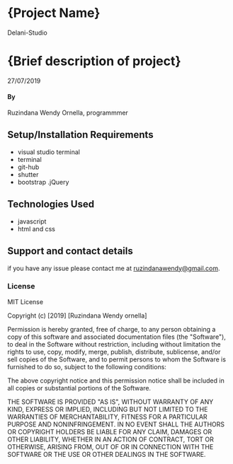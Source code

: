 # {Project Name}
Delani-Studio
# {Brief description of project}
 
27/07/2019
#### By 
Ruzindana Wendy Ornella,
programmmer

## Setup/Installation Requirements
* visual studio terminal
* terminal
* git-hub
* shutter
* bootstrap
.jQuery



## Technologies Used
* javascript
* html and css
## Support and contact details
if you have any issue please contact me at ruzindanawendy@gmail.com.
### License
MIT License

Copyright (c) [2019] [Ruzindana Wendy ornella]

Permission is hereby granted, free of charge, to any person obtaining a copy
of this software and associated documentation files (the "Software"), to deal
in the Software without restriction, including without limitation the rights
to use, copy, modify, merge, publish, distribute, sublicense, and/or sell
copies of the Software, and to permit persons to whom the Software is
furnished to do so, subject to the following conditions:

The above copyright notice and this permission notice shall be included in all
copies or substantial portions of the Software.

THE SOFTWARE IS PROVIDED "AS IS", WITHOUT WARRANTY OF ANY KIND, EXPRESS OR
IMPLIED, INCLUDING BUT NOT LIMITED TO THE WARRANTIES OF MERCHANTABILITY,
FITNESS FOR A PARTICULAR PURPOSE AND NONINFRINGEMENT. IN NO EVENT SHALL THE
AUTHORS OR COPYRIGHT HOLDERS BE LIABLE FOR ANY CLAIM, DAMAGES OR OTHER
LIABILITY, WHETHER IN AN ACTION OF CONTRACT, TORT OR OTHERWISE, ARISING FROM,
OUT OF OR IN CONNECTION WITH THE SOFTWARE OR THE USE OR OTHER DEALINGS IN THE
SOFTWARE.
